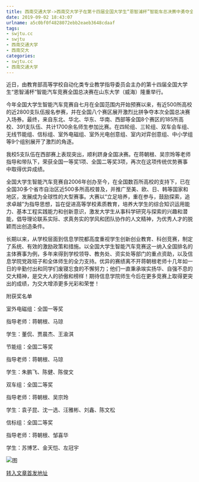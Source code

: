 ```yaml
---
title: 西南交通大学->西南交大学子在第十四届全国大学生“恩智浦杯”智能车总决赛中勇夺全国一等奖 | swjtu.cc
date: 2019-09-02 18:43:07
urlname: a5c0bf0f4828072ebb2eaeb3648cdaaf
tags: 
- swjtu.cc
- swjtu
- 西南交通大学
- 西南交大
categories:
- swjtu.cc
- 西南交通大学
---
```



近日，由教育部高等学校自动化类专业教学指导委员会主办的第十四届全国大学生“恩智浦杯”智能汽车竞赛全国总决赛在山东大学（威海）隆重举行。

今年全国大学生智能汽车竞赛自七月在全国范围内开始预赛以来，有近500所高校的近2800支队伍报名参赛，并在全国八个赛区展开激烈比拼争夺本次全国总决赛入场券。最终，来自东北、华北、华东、华南、西部等全国8个赛区的185所高校、391支队伍、共计1700余名师生参加比赛。在四轮组、三轮组、双车会车组、无线节能组、信标组、室外电磁组、室外光电创意组、室内对弈创意组、中小学组等9个组别展开了激烈的角逐。

我校5支队伍在西部赛上表现突出，顺利跻身全国决赛。在蒋朝根、吴宗玲等老师指导和带队下，荣获全国一等奖1项、全国二等奖3项，再次在这项传统优势赛事中取得优异成绩。

全国大学生智能汽车竞赛自2006年创办至今，在全国数百所高校的支持下，已在全国30多个省市自治区近500多所高校普及，并推广至美、欧、日、韩等国家和地区，发展成为全球性的大型赛事。大赛以“立足培养，重在参与，鼓励探索，追求卓越”为指导思想，旨在促进高等学校素质教育，培养大学生的综合知识运用能力、基本工程实践能力和创新意识，激发大学生从事科学研究与探索的兴趣和潜能，倡导理论联系实际、求真务实的学风和团队协作的人文精神，为优秀人才的脱颖而出创造条件。

长期以来，从学校层面到信息学院都高度重视学生创新创业教育、科创竞赛，制定了系统、有效的激励政策和措施。以全国大学生智能汽车竞赛这一纳入全国排名的主体赛事为例，多年来得到学校领导、教务处、资实处等部门的重点资助，以及信息学院党政班子和全体师生的全力支持。优异的赛绩离不开蒋朝根老师十几年如一日的辛勤付出和同学们废寝忘食的不懈努力；他们一直秉承竢实扬华、自强不息的交大精神，是交大人的骄傲和榜样！期待信息学院师生今后在更多竞赛上取得更突出的成绩，为交大增添更多光彩和荣誉！

附获奖名单

室外电磁组：全国一等奖

指导老师：蒋朝根、马琼

学生：董侃、贾晨杰、王渝淇

节能组：全国二等奖

指导老师：蒋朝根、马琼

学生：朱鹏飞、陈健、陈俊文

双车组：全国二等奖

指导老师：蒋朝根、吴宗玲

学生：袁子昆、沈一选、汪雅彬、刘鑫、陈文松

信标组：全国二等奖

指导老师：蒋朝根、邹喜华

学生：苏博艺、金天恺、左冠宇



![图](https://news.swjtu.edu.cn/upload/201909/02/201909020950381526.jpg)

[转入文章首发地址](https://news.swjtu.edu.cn/shownews-18771.shtml)